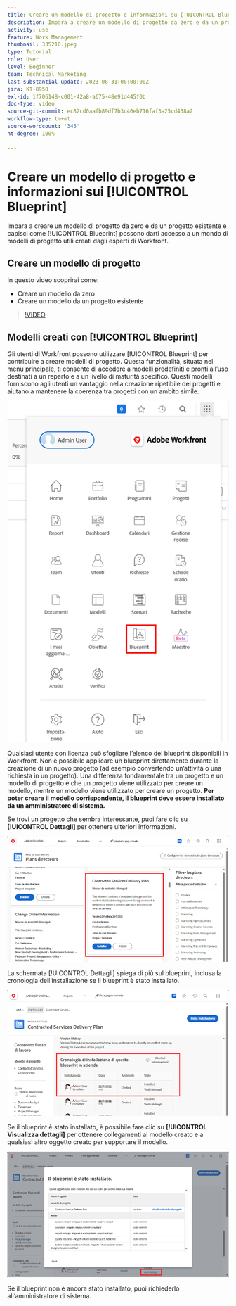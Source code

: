 ```yaml
---
title: Creare un modello di progetto e informazioni su [!UICONTROL Blueprint]
description: Impara a creare un modello di progetto da zero e da un progetto esistente e comprendi come [!UICONTROL Blueprint] possono darti accesso a un mondo di modelli di progetto utili creati dagli esperti di Workfront.
activity: use
feature: Work Management
thumbnail: 335210.jpeg
type: Tutorial
role: User
level: Beginner
team: Technical Marketing
last-substantial-update: 2023-08-31T00:00:00Z
jira: KT-8950
exl-id: 1f706148-c001-42a8-a675-48e91d445f0b
doc-type: video
source-git-commit: ec82cd0aafb89df7b3c46eb716faf3a25cd438a2
workflow-type: tm+mt
source-wordcount: '345'
ht-degree: 100%

---
```


# Creare un modello di progetto e informazioni sui [!UICONTROL Blueprint]

Impara a creare un modello di progetto da zero e da un progetto esistente e capisci come [!UICONTROL Blueprint] possono darti accesso a un mondo di modelli di progetto utili creati dagli esperti di Workfront.

## Creare un modello di progetto

In questo video scoprirai come:

* Creare un modello da zero
* Creare un modello da un progetto esistente

>[!VIDEO](https://video.tv.adobe.com/v/335210/?quality=12&learn=on)

## Modelli creati con [!UICONTROL Blueprint]

Gli utenti di Workfront possono utilizzare [!UICONTROL Blueprint] per contribuire a creare modelli di progetto. Questa funzionalità, situata nel menu principale, ti consente di accedere a modelli predefiniti e pronti all’uso destinati a un reparto e a un livello di maturità specifico. Questi modelli forniscono agli utenti un vantaggio nella creazione ripetibile dei progetti e aiutano a mantenere la coerenza tra progetti con un ambito simile.

![Blueprint nel menu principale](assets/pt-blueprints-01.png)

Qualsiasi utente con licenza può sfogliare l’elenco dei blueprint disponibili in Workfront. Non è possibile applicare un blueprint direttamente durante la creazione di un nuovo progetto (ad esempio convertendo un’attività o una richiesta in un progetto). Una differenza fondamentale tra un progetto e un modello di progetto è che un progetto viene utilizzato per creare un modello, mentre un modello viene utilizzato per creare un progetto. **Per poter creare il modello corrispondente, il blueprint deve essere installato da un amministratore di sistema.**

Se trovi un progetto che sembra interessante, puoi fare clic su **[!UICONTROL Dettagli]** per ottenere ulteriori informazioni.

![Elenco dei blueprint](assets/pt-blueprints-02.png)

La schermata [!UICONTROL Dettagli] spiega di più sul blueprint, inclusa la cronologia dell’installazione se il blueprint è stato installato.

![Dettagli sull’utilizzo di un blueprint](assets/pt-blueprints-03.png)

Se il blueprint è stato installato, è possibile fare clic su **[!UICONTROL Visualizza dettagli]** per ottenere collegamenti al modello creato e a qualsiasi altro oggetto creato per supportare il modello.

![Dettagli sull’installazione di un blueprint](assets/pt-blueprints-04.png)

Se il blueprint non è ancora stato installato, puoi richiederlo all’amministratore di sistema.

